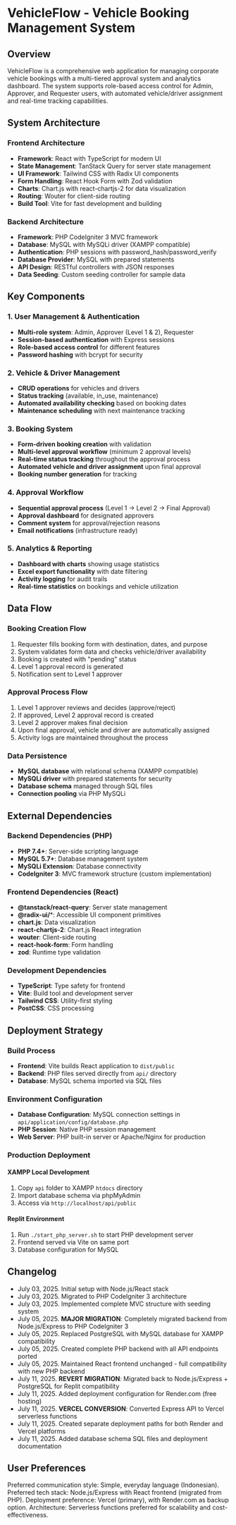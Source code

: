 # VehicleFlow - Vehicle Booking Management System

## Overview

VehicleFlow is a comprehensive web application for managing corporate vehicle bookings with a multi-tiered approval system and analytics dashboard. The system supports role-based access control for Admin, Approver, and Requester users, with automated vehicle/driver assignment and real-time tracking capabilities.

## System Architecture

### Frontend Architecture
- **Framework**: React with TypeScript for modern UI
- **State Management**: TanStack Query for server state management
- **UI Framework**: Tailwind CSS with Radix UI components
- **Form Handling**: React Hook Form with Zod validation
- **Charts**: Chart.js with react-chartjs-2 for data visualization
- **Routing**: Wouter for client-side routing
- **Build Tool**: Vite for fast development and building

### Backend Architecture
- **Framework**: PHP CodeIgniter 3 MVC framework
- **Database**: MySQL with MySQLi driver (XAMPP compatible)
- **Authentication**: PHP sessions with password_hash/password_verify
- **Database Provider**: MySQL with prepared statements
- **API Design**: RESTful controllers with JSON responses
- **Data Seeding**: Custom seeding controller for sample data

## Key Components

### 1. User Management & Authentication
- **Multi-role system**: Admin, Approver (Level 1 & 2), Requester
- **Session-based authentication** with Express sessions
- **Role-based access control** for different features
- **Password hashing** with bcrypt for security

### 2. Vehicle & Driver Management
- **CRUD operations** for vehicles and drivers
- **Status tracking** (available, in_use, maintenance)
- **Automated availability checking** based on booking dates
- **Maintenance scheduling** with next maintenance tracking

### 3. Booking System
- **Form-driven booking creation** with validation
- **Multi-level approval workflow** (minimum 2 approval levels)
- **Real-time status tracking** throughout the approval process
- **Automated vehicle and driver assignment** upon final approval
- **Booking number generation** for tracking

### 4. Approval Workflow
- **Sequential approval process** (Level 1 → Level 2 → Final Approval)
- **Approval dashboard** for designated approvers
- **Comment system** for approval/rejection reasons
- **Email notifications** (infrastructure ready)

### 5. Analytics & Reporting
- **Dashboard with charts** showing usage statistics
- **Excel export functionality** with date filtering
- **Activity logging** for audit trails
- **Real-time statistics** on bookings and vehicle utilization

## Data Flow

### Booking Creation Flow
1. Requester fills booking form with destination, dates, and purpose
2. System validates form data and checks vehicle/driver availability
3. Booking is created with "pending" status
4. Level 1 approval record is generated
5. Notification sent to Level 1 approver

### Approval Process Flow
1. Level 1 approver reviews and decides (approve/reject)
2. If approved, Level 2 approval record is created
3. Level 2 approver makes final decision
4. Upon final approval, vehicle and driver are automatically assigned
5. Activity logs are maintained throughout the process

### Data Persistence
- **MySQL database** with relational schema (XAMPP compatible)
- **MySQLi driver** with prepared statements for security
- **Database schema** managed through SQL files
- **Connection pooling** via PHP MySQLi

## External Dependencies

### Backend Dependencies (PHP)
- **PHP 7.4+**: Server-side scripting language
- **MySQL 5.7+**: Database management system
- **MySQLi Extension**: Database connectivity
- **CodeIgniter 3**: MVC framework structure (custom implementation)

### Frontend Dependencies (React)
- **@tanstack/react-query**: Server state management
- **@radix-ui/***: Accessible UI component primitives
- **chart.js**: Data visualization
- **react-chartjs-2**: Chart.js React integration
- **wouter**: Client-side routing
- **react-hook-form**: Form handling
- **zod**: Runtime type validation

### Development Dependencies
- **TypeScript**: Type safety for frontend
- **Vite**: Build tool and development server
- **Tailwind CSS**: Utility-first styling
- **PostCSS**: CSS processing

## Deployment Strategy

### Build Process
- **Frontend**: Vite builds React application to `dist/public`
- **Backend**: PHP files served directly from `api/` directory
- **Database**: MySQL schema imported via SQL files

### Environment Configuration
- **Database Configuration**: MySQL connection settings in `api/application/config/database.php`
- **PHP Session**: Native PHP session management
- **Web Server**: PHP built-in server or Apache/Nginx for production

### Production Deployment
#### XAMPP Local Development
1. Copy `api` folder to XAMPP `htdocs` directory
2. Import database schema via phpMyAdmin
3. Access via `http://localhost/api/public`

#### Replit Environment
1. Run `./start_php_server.sh` to start PHP development server
2. Frontend served via Vite on same port
3. Database configuration for MySQL

## Changelog
- July 03, 2025. Initial setup with Node.js/React stack
- July 03, 2025. Migrated to PHP CodeIgniter 3 architecture
- July 03, 2025. Implemented complete MVC structure with seeding system
- July 05, 2025. **MAJOR MIGRATION**: Completely migrated backend from Node.js/Express to PHP CodeIgniter 3
- July 05, 2025. Replaced PostgreSQL with MySQL database for XAMPP compatibility
- July 05, 2025. Created complete PHP backend with all API endpoints ported
- July 05, 2025. Maintained React frontend unchanged - full compatibility with new PHP backend
- July 11, 2025. **REVERT MIGRATION**: Migrated back to Node.js/Express + PostgreSQL for Replit compatibility
- July 11, 2025. Added deployment configuration for Render.com (free hosting)
- July 11, 2025. **VERCEL CONVERSION**: Converted Express API to Vercel serverless functions
- July 11, 2025. Created separate deployment paths for both Render and Vercel platforms
- July 11, 2025. Added database schema SQL files and deployment documentation

## User Preferences
Preferred communication style: Simple, everyday language (Indonesian).
Preferred tech stack: Node.js/Express with React frontend (migrated from PHP).
Deployment preference: Vercel (primary), with Render.com as backup option.
Architecture: Serverless functions preferred for scalability and cost-effectiveness.